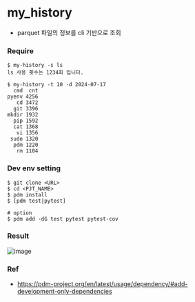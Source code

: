 # my_history
- parquet 파일의 정보를 cli 기반으로 조회

### Require
```
$ my-history -s ls
ls 사용 횟수는 1234회 입니다.

$ my-history -t 10 -d 2024-07-17
  cmd  cnt
pyenv 4256
   cd 3472
  git 3396
mkdir 1932
  pip 1592
  cat 1368
   vi 1356
 sudo 1320
  pdm 1220
   rm 1104
```
### Dev env setting
```
$ git clone <URL>
$ cd <PJT_NAME>
$ pdm install
$ [pdm test|pytest]

# option 
$ pdm add -dG test pytest pytest-cov
```


### Result
![image](https://github.com/user-attachments/assets/de719535-7228-4380-8ecf-b937d51d57a2)

### Ref
- https://pdm-project.org/en/latest/usage/dependency/#add-development-only-dependencies

